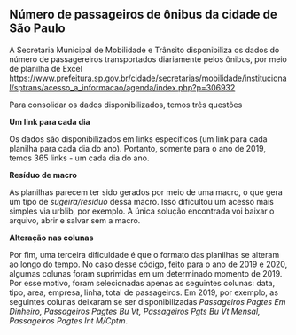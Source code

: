 ## Número de passageiros de ônibus da cidade de São Paulo ##

A Secretaria Municipal de Mobilidade e Trânsito disponibiliza os dados do número de passagereiros transportados diariamente pelos ônibus, por meio de planilha de Excel
https://www.prefeitura.sp.gov.br/cidade/secretarias/mobilidade/institucional/sptrans/acesso_a_informacao/agenda/index.php?p=306932

Para consolidar os dados disponibilizados, temos três questões

**Um link para cada dia**

Os dados são disponibilizados em links específicos (um link para cada planilha para cada dia do ano). Portanto, somente para o ano de 2019, temos 365 links - um cada dia do ano. 

**Resíduo de macro**

As planilhas parecem ter sido gerados por meio de uma macro, o que gera um tipo de _sugeira/resíduo_ dessa macro. Isso dificultou um acesso mais simples via urblib, por exemplo. A única solução encontrada voi baixar o arquivo, abrir e salvar sem a macro.

**Alteração nas colunas**

Por fim, uma terceira dificuldade é que o formato das planilhas se alteram ao longo do tempo. No caso desse código, feito para o ano de 2019 e 2020, algumas colunas foram suprimidas em um determinado momento de 2019. Por esse motivo, foram selecionadas apenas as seguintes colunas: data, tipo, area, empresa, linha, total de passageiros. Em 2019, por exemplo, as seguintes colunas deixaram se ser disponibilizadas _Passageiros Pagtes Em Dinheiro, Passageiros Pagtes Bu Vt, Passageiros Pgts Bu Vt Mensal, Passageiros Pagtes Int M/Cptm_.


